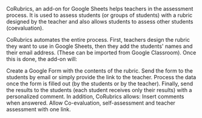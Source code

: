 CoRubrics, an add-on for Google Sheets helps teachers in the assessment process.  It is used to assess students (or groups of students) with a rubric designed by the teacher and also allows students to assess other students (coevaluation).

CoRubrics automates the entire process. First, teachers design the rubric they want to use in Google Sheets, then they add the students' names and their email address.  (These can be imported from Google Classroom).  Once this is done, the add-on will:

Create a Google Form with the contents of the rubric.
Send the form to the students by email or simply provide the link to the teacher.
Process the data once the form is filled out (by the students or by the teacher).
Finally, send the results to the students (each student receives only their results) with a personalized comment.
In addition, CoRubrics allows:
Insert comments when answered.
Allow Co-evaluation, self-assessment and teacher assessment with one link.
